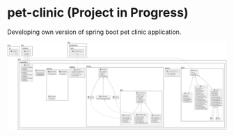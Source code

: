 # pet-clinic (Project in Progress)
Developing own version of spring boot pet clinic application.

<img src="ProjectDiagram.png">
